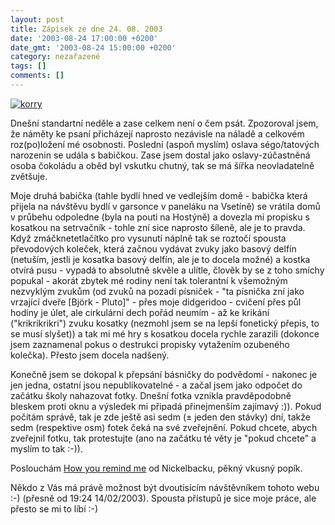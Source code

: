 ```yaml
---
layout: post
title: Zápisek ze dne 24. 08. 2003
date: '2003-08-24 17:00:00 +0200'
date_gmt: '2003-08-24 15:00:00 +0200'
category: nezařazené
tags: []
comments: []
---
```

<p>
<div >  <a href="%base_url%/assets/old-images/korry.jpg"><img alt="korry" src="%base_url%/assets/old-images/korry.jpg"></a>  </div>
<p>Dnešní standartní neděle a zase celkem není o čem psát. Zpozoroval jsem, že náměty ke psaní přicházejí  naprosto nezávisle na náladě a celkovém roz(po)ložení mé osobnosti. Poslední (aspoň myslím) oslava ségo/tatových  narozenin se udála s babičkou. Zase jsem dostal jako oslavy-zúčastněná osoba čokoládu a oběd byl vskutku chutný,  tak se má šířka neovladatelně zvětšuje.</p>
<p>Moje druhá babička (tahle bydlí hned ve vedlejším domě - babička která přijela na návštěvu bydlí v garsonce v  paneláku na Vsetíně) se vrátila domů v průbehu odpoledne (byla na pouti na Hostýně) a dovezla mi propisku  s kosatkou na setrvačník - tohle zní sice naprosto šíleně, ale je to pravda. Když zmáčknetetlačítko pro vysunutí  náplně tak se roztočí spousta převodových koleček, která začnou vydávat zvuky jako basový delfín (netuším, jestli  je kosatka basový delfín, ale je to docela možné) a kostka otvírá pusu - vypadá to absolutně skvěle a ulítle,  člověk by se z toho smíchy popukal - akorát zbytek mé rodiny není tak tolerantní k všemožným nezvyklým zvukům  (od zvuků na pozadí písniček - "ta písnička zní jako vrzající dveře [Björk - Pluto]" - přes moje didgeridoo -  cvičení přes půl hodiny je úlet, ale cirkulární dech pořád neumím - až ke krikání ("krikrikrikri") zvuku kosatky  (nezmohl jsem se na lepší fonetický přepis, to se musí slyšet)) a tak mi mé hry s kosatkou docela rychle zarazili  (dokonce jsem zaznamenal pokus o destrukci propisky vytažením ozubeného kolečka). Přesto jsem docela nadšený.</p>
<p>Konečně jsem se dokopal k přepsání básničky do podvědomí - nakonec je jen jedna, ostatní jsou nepublikovatelné -  a začal jsem jako odpočet do začátku školy nahazovat fotky. Dnešní fotka vznikla pravděpodobně bleskem proti oknu a  výsledek mi připadá přinejmenším zajímavý :)). Pokud počítám správě, tak je zde ještě asi sedm (&plusmn; jeden  den stávky) dní, takže sedm (respektive osm) fotek čeká na své zveřejnění. Pokud chcete, abych zveřejnil fotku,  tak protestujte (ano na začátku té věty je "pokud chcete" a myslím to tak :-)).</p>
<p>Poslouchám <a href="art.php?a=how_you_remind.htm">How you remind me</a> od Nickelbacku,  pěkný vkusný popík.</p>
<p>Někdo z Vás má právě možnost být dvoutisícím návštěvníkem tohoto webu :-) (přesně od 19:24 14/02/2003).  Spousta přístupů je sice moje práce, ale přesto se mi to líbí :-)</p>

